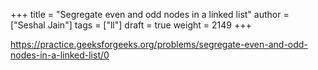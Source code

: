 +++
title = "Segregate even and odd nodes in a linked list"
author = ["Seshal Jain"]
tags = ["ll"]
draft = true
weight = 2149
+++

<https://practice.geeksforgeeks.org/problems/segregate-even-and-odd-nodes-in-a-linked-list/0>
